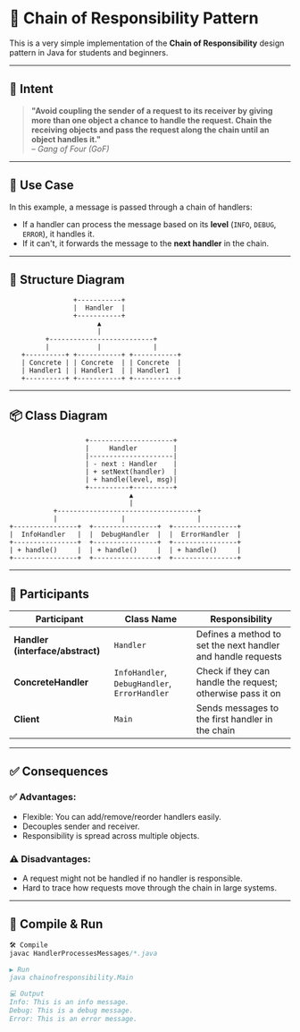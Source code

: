 # 🔗 Chain of Responsibility Pattern

This is a very simple implementation of the **Chain of Responsibility** design pattern in Java for students and beginners.

---

## 🎯 Intent

> **"Avoid coupling the sender of a request to its receiver by giving more than one object a chance to handle the request. Chain the receiving objects and pass the request along the chain until an object handles it."**  
> – *Gang of Four (GoF)*

---

## 🔧 Use Case

In this example, a message is passed through a chain of handlers:
- If a handler can process the message based on its **level** (`INFO`, `DEBUG`, `ERROR`), it handles it.
- If it can't, it forwards the message to the **next handler** in the chain.

---

## 🧱 Structure Diagram

                    +-----------+
                    |  Handler  | 
                    +-----------+
                          ▲ 
                          |
             +--------------------------+
             |            |             |
       +----------+ +-----------+ +-----------+
       | Concrete | | Concrete  | | Concrete  |
       | Handler1 | | Handler1  | | Handler1  |
       +----------+ +-----------+ +-----------+
---
## 📦 Class Diagram

                       +---------------------+
                       |     Handler         |
                       |---------------------|
                       | - next : Handler    |
                       | + setNext(handler)  |
                       | + handle(level, msg)|
                       +----------+----------+
                                  ▲
                                  |
               +-----------------------------------+
               |                |                  |
    +----------------+  +----------------+  +----------------+
    |  InfoHandler   |  |  DebugHandler  |  |  ErrorHandler  |
    +----------------+  +----------------+  +----------------+
    | + handle()     |  | + handle()     |  | + handle()     |
    +----------------+  +----------------+  +----------------+

---
## 🧩 Participants

| Participant       | Class Name     | Responsibility                                      |
|------------------|----------------|------------------------------------------------------|
| **Handler (interface/abstract)** | `Handler`       | Defines a method to set the next handler and handle requests |
| **ConcreteHandler** | `InfoHandler`, `DebugHandler`, `ErrorHandler` | Check if they can handle the request; otherwise pass it on |
| **Client**         | `Main`         | Sends messages to the first handler in the chain     |

---
## ✅ Consequences
### ✅ Advantages:
- Flexible: You can add/remove/reorder handlers easily. 
- Decouples sender and receiver. 
- Responsibility is spread across multiple objects.

### ⚠️ Disadvantages:
- A request might not be handled if no handler is responsible. 
- Hard to trace how requests move through the chain in large systems.
---

## 🚀 Compile & Run

```java
🛠️ Compile
javac HandlerProcessesMessages/*.java

▶️ Run
java chainofresponsibility.Main

💻 Output
Info: This is an info message.
Debug: This is a debug message.
Error: This is an error message.

